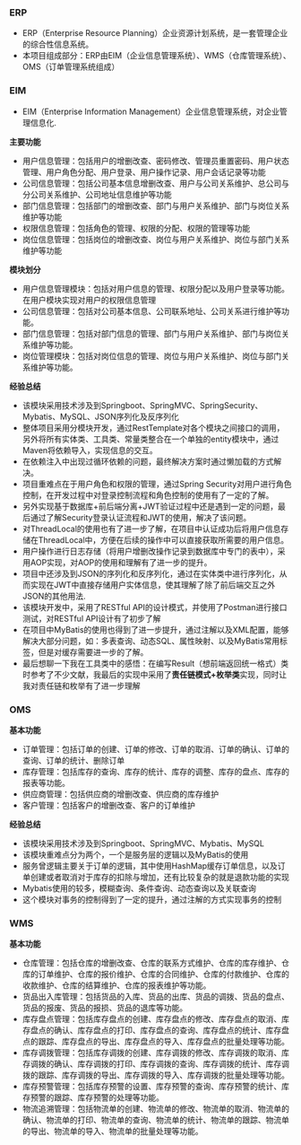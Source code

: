 ### ERP
* ERP（Enterprise Resource Planning）企业资源计划系统，是一套管理企业的综合性信息系统。
* 本项目组成部分：ERP由EIM（企业信息管理系统）、WMS（仓库管理系统）、OMS（订单管理系统组成）

### EIM
* EIM（Enterprise Information Management）企业信息管理系统，对企业管理信息化.

**主要功能**
* 用户信息管理：包括用户的增删改查、密码修改、管理员重置密码、用户状态管理、用户角色分配、用户登录、用户操作记录、用户会话记录等功能
* 公司信息管理：包括公司基本信息增删改查、用户与公司关系维护、总公司与分公司关系维护、公司地址信息维护等功能
* 部门信息管理：包括部门的增删改查、部门与用户关系维护、部门与岗位关系维护等功能
* 权限信息管理：包括角色的管理、权限的分配、权限的管理等功能
* 岗位信息管理：包括岗位的增删改查、岗位与用户关系维护、岗位与部门关系维护等功能

**模块划分**
* 用户信息管理模块：包括对用户信息的管理、权限分配以及用户登录等功能。在用户模块实现对用户的权限信息管理
* 公司信息管理：包括对公司基本信息、公司联系地址、公司关系进行维护等功能。
* 部门信息管理：包括对部门信息的管理、部门与用户关系维护、部门与岗位关系维护等功能。
* 岗位管理模块：包括对岗位信息的管理、岗位与用户关系维护、岗位与部门关系维护等功能。

**经验总结**
* 该模块采用技术涉及到Springboot、SpringMVC、SpringSecurity、Mybatis、MySQL、JSON序列化及反序列化
* 整体项目采用分模块开发，通过RestTemplate对各个模块之间接口的调用，另外将所有实体类、工具类、常量类整合在一个单独的entity模块中，通过Maven将依赖导入，实现信息的交互。
* 在依赖注入中出现过循环依赖的问题，最终解决方案时通过懒加载的方式解决。
* 项目重难点在于用户角色和权限的管理，通过Spring Security对用户进行角色控制，在开发过程中对登录控制流程和角色控制的使用有了一定的了解。
* 另外实现基于数据库+前后端分离+JWT验证过程中还是遇到一定的问题，最后通过了解Security登录认证流程和JWT的使用，解决了该问题。
* 对ThreadLocal的使用也有了进一步了解，在项目中认证成功后将用户信息存储在ThreadLocal中，方便在后续的操作中可以直接获取所需要的用户信息。
* 用户操作进行日志存储（将用户增删改操作记录到数据库中专门的表中），采用AOP实现，对AOP的使用和理解有了进一步的提升。
* 项目中还涉及到JSON的序列化和反序列化，通过在实体类中进行序列化，从而实现在JWT中直接存储用户实体信息，使其理解了除了前后端交互之外JSON的其他用法.
* 该模块开发中，采用了RESTful API的设计模式，并使用了Postman进行接口测试，对RESTful API设计有了初步了解
* 在项目中MyBatis的使用也得到了进一步提升，通过注解以及XML配置，能够解决大部分问题，如：多表查询、动态SQL、属性映射、以及MyBatis常用标签，但是对缓存需要进一步的了解。
* 最后想聊一下我在工具类中的感悟：在编写Result（想前端返回统一格式）类时参考了不少文献，我最后的实现中采用了**责任链模式+枚举类**实现，同时让我对责任链和枚举有了进一步理解

### OMS
**基本功能**
* 订单管理：包括订单的创建、订单的修改、订单的取消、订单的确认、订单的查询、订单的统计、删除订单
* 库存管理：包括库存的查询、库存的统计、库存的调整、库存的盘点、库存的报表等功能。
* 供应商管理：包括供应商的增删改查、供应商的库存维护
* 客户管理：包括客户的增删改查、客户的订单维护

**经验总结**
* 该模块采用技术涉及到Springboot、SpringMVC、Mybatis、MySQL
* 该模块重难点分为两个，一个是服务层的逻辑以及MyBatis的使用
* 服务曾逻辑主要关于订单的逻辑，其中使用HashMap缓存订单信息，以及订单创建或者取消对于库存的扣除与增加，还有比较复杂的就是退款功能的实现
* Mybatis使用的较多，模糊查询、条件查询、动态查询以及关联查询
* 这个模块对事务的控制得到了一定的提升，通过注解的方式实现事务的控制


### WMS
**基本功能**
* 仓库管理：包括仓库的增删改查、仓库的联系方式维护、仓库的库存维护、仓库的订单维护、仓库的报价维护、仓库的合同维护、仓库的付款维护、仓库的收款维护、仓库的结算维护、仓库的报表维护等功能。
* 货品出入库管理：包括货品的入库、货品的出库、货品的调拨、货品的盘点、货品的报废、货品的报损、货品的退库等功能。
* 库存盘点管理：包括库存盘点的创建、库存盘点的修改、库存盘点的取消、库存盘点的确认、库存盘点的打印、库存盘点的查询、库存盘点的统计、库存盘点的跟踪、库存盘点的导出、库存盘点的导入、库存盘点的批量处理等功能。
* 库存调拨管理：包括库存调拨的创建、库存调拨的修改、库存调拨的取消、库存调拨的确认、库存调拨的打印、库存调拨的查询、库存调拨的统计、库存调拨的跟踪、库存调拨的导出、库存调拨的导入、库存调拨的批量处理等功能。
* 库存预警管理：包括库存预警的设置、库存预警的查询、库存预警的统计、库存预警的跟踪、库存预警的处理等功能。
* 物流追溯管理：包括物流单的创建、物流单的修改、物流单的取消、物流单的确认、物流单的打印、物流单的查询、物流单的统计、物流单的跟踪、物流单的导出、物流单的导入、物流单的批量处理等功能。